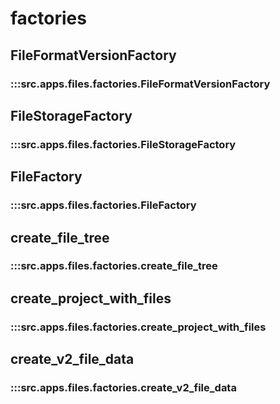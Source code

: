 # factories

## FileFormatVersionFactory

### :::src.apps.files.factories.FileFormatVersionFactory

## FileStorageFactory

### :::src.apps.files.factories.FileStorageFactory

## FileFactory

### :::src.apps.files.factories.FileFactory

## create_file_tree

### :::src.apps.files.factories.create_file_tree

## create_project_with_files

### :::src.apps.files.factories.create_project_with_files

## create_v2_file_data

### :::src.apps.files.factories.create_v2_file_data

